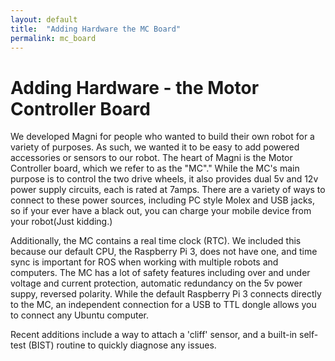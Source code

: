 ```yaml
---
layout: default
title:  "Adding Hardware the MC Board"
permalink: mc_board
---
```


# Adding Hardware - the Motor Controller Board

We developed Magni for people who wanted to build their own robot for a variety of purposes. 
As such, we wanted it to be easy to add powered accessories or sensors to our robot. The heart of Magni is 
the Motor Controller board, which we refer to as the "MC"." While the MC's main purpose is to control
the two drive wheels, it also provides dual 5v and 12v power supply circuits, each is rated at 7amps.
There are a variety of ways to connect to these power sources, including PC style Molex and USB jacks, so if your ever 
have a black out, you can charge your mobile device from your robot(Just kidding.)
 
Additionally, the MC contains a real time clock (RTC). We included this because our default CPU, the Raspberry Pi 3, 
does not have one, and time sync is important for ROS when working with multiple robots and computers.
The MC has a lot of safety features including over and under voltage and current protection, automatic redundancy on the 5v
power suppy, reversed polarity. While the default Raspberry Pi 3 connects directly to the MC, an independent connection for 
a USB to TTL dongle allows you to connect any Ubuntu computer.

Recent additions include a way to attach a 'cliff' sensor, and a built-in self-test (BIST) routine to quickly 
diagnose any issues.

